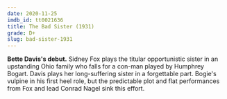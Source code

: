 ```yaml
---
date: 2020-11-25
imdb_id: tt0021636
title: The Bad Sister (1931)
grade: D+
slug: bad-sister-1931
---
```


**Bette Davis's debut.** Sidney Fox plays the titular opportunistic sister in an upstanding Ohio family who falls for a con-man played by Humphrey Bogart. Davis plays her long-suffering sister in a forgettable part. Bogie's vulpine in his first heel role, but the predictable plot and flat performances from Fox and lead Conrad Nagel sink this effort.